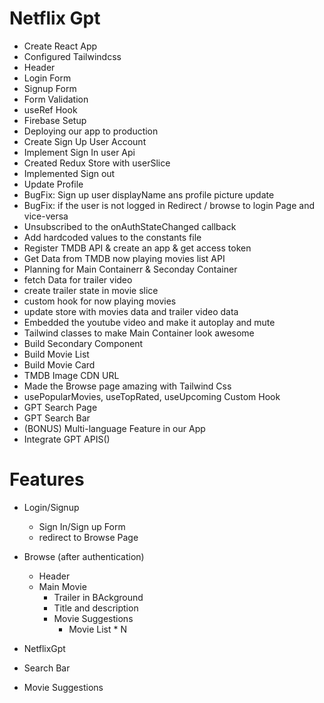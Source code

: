 # Netflix Gpt

- Create React App
- Configured Tailwindcss
- Header
- Login Form
- Signup Form
- Form Validation
- useRef Hook
- Firebase Setup
- Deploying our app to production
- Create Sign Up User Account
- Implement Sign In user Api
- Created Redux Store with userSlice
- Implemented Sign out
- Update Profile
- BugFix: Sign up user displayName ans profile picture update
- BugFix: if the user is not logged in Redirect / browse to login Page and vice-versa
- Unsubscribed to the onAuthStateChanged callback
- Add hardcoded values to the constants file
- Register TMDB API & create an app & get access token
- Get Data from TMDB now playing movies list API
- Planning for Main Containerr & Seconday Container
- fetch Data for trailer video
- create trailer state in movie slice
- custom hook for now playing movies
- update store with movies data and trailer video data
- Embedded the youtube video and make it autoplay and mute
- Tailwind classes to make Main Container look awesome
- Build Secondary Component
- Build Movie List
- Build Movie Card
- TMDB Image CDN URL
- Made the Browse page amazing with Tailwind Css
- usePopularMovies, useTopRated, useUpcoming Custom Hook
- GPT Search Page
- GPT Search Bar
- (BONUS) Multi-language Feature in our App
- Integrate GPT APIS()

# Features

- Login/Signup

  - Sign In/Sign up Form
  - redirect to Browse Page

- Browse (after authentication)

  - Header
  - Main Movie
    - Trailer in BAckground
    - Title and description
    - Movie Suggestions
      - Movie List \* N

- NetflixGpt
- Search Bar
- Movie Suggestions
